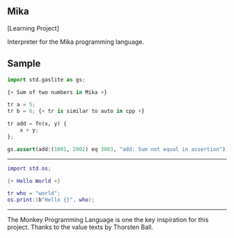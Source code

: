 ## Mika

[Learning Project]

Interpreter for the Mika programming language.


## Sample

```py
import std.gaslite as gs;

{+ Sum of two numbers in Mika +}

tr a = 5;
tr b = 6; {+ tr is similar to auto in cpp +}

tr add = fn(x, y) {
    x + y;
};

gs.assert(add:(1001, 2002) eq 3003, "add: Sum not equal in assertion");
```

---

```lua
import std.os;

{+ Hello World +}

tr who = "world";
os.print:(b"Hello {}", who); 
```


----

The Monkey Programming Language is one the key inspiration for this project. Thanks to the value texts by Thorsten Ball.
